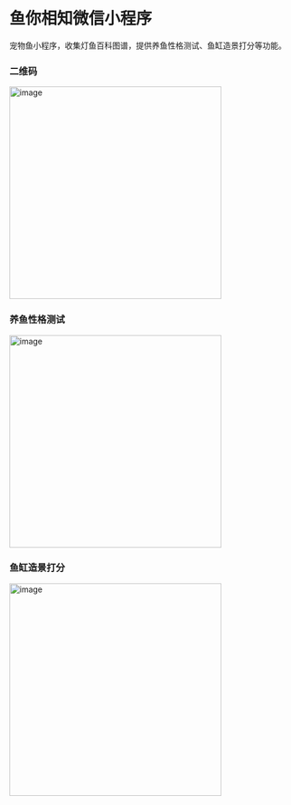 # 鱼你相知微信小程序

宠物鱼小程序，收集灯鱼百科图谱，提供养鱼性格测试、鱼缸造景打分等功能。

### 二维码

<div style="display: flex">
  <img width="375" alt="image" src="https://img.fishisnow.xyz/fish/petfish-qr-code.jpg">
</div>

### 养鱼性格测试

<img width="375" alt="image" src="https://img.fishisnow.xyz/fish/banner-fish-test.png">

### 鱼缸造景打分

<img width="375" alt="image" src="https://img.fishisnow.xyz/fish/landscaping.png">

